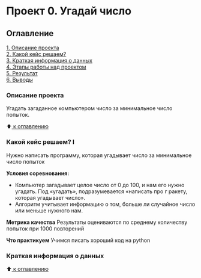 # Проект 0. Угадай число

## Оглавление
[1. Описание проекта](https://github.com/Chicko68/my_first_rep/tree/main/project_0/README.md#Описание-проекта)  
[2. Какой кейс решаем?](https://github.com/Chicko68/my_first_rep/tree/main/project_0/README.md#Какой-кейс-решаем)  
[3. Краткая информация о данных](https://github.com/Chicko68/my_first_rep/tree/main/project_0/README.md#Краткая-информация-о-данных)  
[4. Этапы работы над проектом](https://github.com/Chicko68/my_first_rep/tree/main/project_0/README.md#Этапы-работы-над-проектом)  
[5. Результат](https://github.com/Chicko68/my_first_rep/tree/main/project_0/README.md#Результат)  
[6. Выводы](https://github.com/Chicko68/my_first_rep/tree/main/project_0/README.md#Выводы)

### Описание проекта
Угадать загаданное компьютером число за минимальное число попыток.

:arrow_up:[ к оглавлению](https://github.com/Chicko68/my_first_rep/tree/main/project_0/README.md#Оглавление)

### Какой кейс решаем? I
Нужно написать программу, которая угадывает число за минимальное число попыток

**Условия соревнования:**
- Компьютер загадывает целое число от 0 до 100, и нам его нужно угадать. Под «угадать», подразумевается «написать про г ракету, которая угадывает число».
- Алгоритм учитывает информацию о том, больше ли случайное число или меньше нужного нам.

**Метрика качества**
Результаты оцениваются по среднему количеству попыток при 1000 повторений

**Что практикуем**
Учимся писать хороший код на python

### Краткая информация о данных
:arrow_up:[ к оглавлению](https://github.com/alex-sokolov2011/skillfactory_rds/blob/master/module_7/README.md#Оглавление)